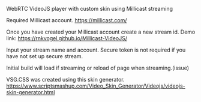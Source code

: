 WebRTC VideoJS player with custom skin using Millicast streaming

Required
Millicast account.
https://millicast.com/

Once you have created your Millicast account create a new stream id.
Demo link: https://rnkvogel.github.io/Millicast-VideoJS/

Input your stream name and account. Secure token is not required if you have not set up secure stream.

Initial build will load if streaming or reload of page when streaming.(issue)

VSG.CSS was created using this skin generator.
https://www.scriptsmashup.com/Video_Skin_Generator/Videojs/videojs-skin-generator.html


